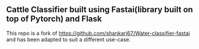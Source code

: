 ## Cattle Classifier built using Fastai(library built on top of Pytorch) and Flask

This repo is a fork of https://github.com/shankarj67/Water-classifier-fastai and has been adapted to suit a different use-case.


